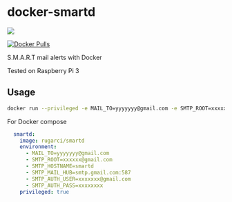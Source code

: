# docker-smartd

[![](https://images.microbadger.com/badges/image/rugarci/smartd.svg)](https://microbadger.com/images/rugarci/smartd)

[![Docker Pulls](https://img.shields.io/docker/pulls/rugarci/smartd.svg)](https://hub.docker.com/r/rugarci/smartd/) 

S.M.A.R.T mail alerts with Docker

Tested on Raspberry Pi 3 

## Usage

```bash
docker run --privileged -e MAIL_TO=yyyyyyy@gmail.com -e SMTP_ROOT=xxxxxx@gmail.com -e SMTP_HOSTNAME=smartd -e SMTP_MAIL_HUB=smtp.gmail.com:587 -e SMTP_AUTH_USER=xxxxxxx@gmail.com -e SMTP_AUTH_PASS=xxxxxxxx rugarci/smartd
```

For Docker compose

```yaml
  smartd:
    image: rugarci/smartd
    environment:
      - MAIL_TO=yyyyyyy@gmail.com
      - SMTP_ROOT=xxxxxx@gmail.com
      - SMTP_HOSTNAME=smartd
      - SMTP_MAIL_HUB=smtp.gmail.com:587
      - SMTP_AUTH_USER=xxxxxxx@gmail.com 
      - SMTP_AUTH_PASS=xxxxxxxx 
    privileged: true
```
